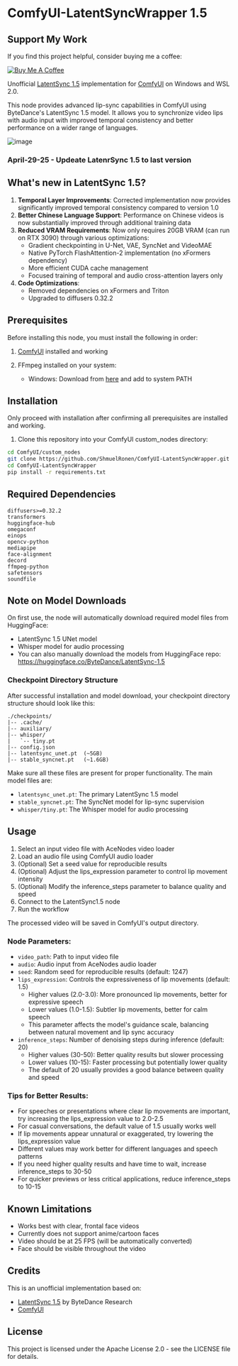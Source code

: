 # ComfyUI-LatentSyncWrapper 1.5

## Support My Work
If you find this project helpful, consider buying me a coffee:

[![Buy Me A Coffee](https://img.buymeacoffee.com/button-api/?text=Buy%20me%20a%20coffee&emoji=&slug=shmuelronen&button_colour=FFDD00&font_colour=000000&font_family=Cookie&outline_colour=000000&coffee_colour=ffffff)](https://buymeacoffee.com/shmuelronen)

Unofficial [LatentSync 1.5](https://github.com/bytedance/LatentSync) implementation for [ComfyUI](https://github.com/comfyanonymous/ComfyUI) on Windows and WSL 2.0.

This node provides advanced lip-sync capabilities in ComfyUI using ByteDance's LatentSync 1.5 model. It allows you to synchronize video lips with audio input with improved temporal consistency and better performance on a wider range of languages.

![image](https://github.com/user-attachments/assets/85e4dafe-2adf-4994-9440-8a435a5ea6d8)

### April-29-25 - Updeate LatenrSync 1.5 to last version
## What's new in LatentSync 1.5?

1. **Temporal Layer Improvements**: Corrected implementation now provides significantly improved temporal consistency compared to version 1.0
2. **Better Chinese Language Support**: Performance on Chinese videos is now substantially improved through additional training data
3. **Reduced VRAM Requirements**: Now only requires 20GB VRAM (can run on RTX 3090) through various optimizations:
   - Gradient checkpointing in U-Net, VAE, SyncNet and VideoMAE
   - Native PyTorch FlashAttention-2 implementation (no xFormers dependency)
   - More efficient CUDA cache management
   - Focused training of temporal and audio cross-attention layers only
4. **Code Optimizations**:
   - Removed dependencies on xFormers and Triton
   - Upgraded to diffusers 0.32.2

## Prerequisites

Before installing this node, you must install the following in order:

1. [ComfyUI](https://github.com/comfyanonymous/ComfyUI) installed and working

2. FFmpeg installed on your system:
   - Windows: Download from [here](https://github.com/BtbN/FFmpeg-Builds/releases) and add to system PATH

## Installation

Only proceed with installation after confirming all prerequisites are installed and working.

1. Clone this repository into your ComfyUI custom_nodes directory:
```bash
cd ComfyUI/custom_nodes
git clone https://github.com/ShmuelRonen/ComfyUI-LatentSyncWrapper.git
cd ComfyUI-LatentSyncWrapper
pip install -r requirements.txt
```

## Required Dependencies
```
diffusers>=0.32.2
transformers
huggingface-hub
omegaconf
einops
opencv-python
mediapipe
face-alignment
decord
ffmpeg-python
safetensors
soundfile
```

## Note on Model Downloads

On first use, the node will automatically download required model files from HuggingFace:
- LatentSync 1.5 UNet model
- Whisper model for audio processing
- You can also manually download the models from HuggingFace repo: https://huggingface.co/ByteDance/LatentSync-1.5

### Checkpoint Directory Structure

After successful installation and model download, your checkpoint directory structure should look like this:

```
./checkpoints/
|-- .cache/
|-- auxiliary/
|-- whisper/
|   `-- tiny.pt
|-- config.json
|-- latentsync_unet.pt  (~5GB)
|-- stable_syncnet.pt   (~1.6GB)
```

Make sure all these files are present for proper functionality. The main model files are:
- `latentsync_unet.pt`: The primary LatentSync 1.5 model
- `stable_syncnet.pt`: The SyncNet model for lip-sync supervision
- `whisper/tiny.pt`: The Whisper model for audio processing

## Usage

1. Select an input video file with AceNodes video loader
2. Load an audio file using ComfyUI audio loader
3. (Optional) Set a seed value for reproducible results
4. (Optional) Adjust the lips_expression parameter to control lip movement intensity
5. (Optional) Modify the inference_steps parameter to balance quality and speed
6. Connect to the LatentSync1.5 node
7. Run the workflow

The processed video will be saved in ComfyUI's output directory.

### Node Parameters:
- `video_path`: Path to input video file
- `audio`: Audio input from AceNodes audio loader
- `seed`: Random seed for reproducible results (default: 1247)
- `lips_expression`: Controls the expressiveness of lip movements (default: 1.5)
  - Higher values (2.0-3.0): More pronounced lip movements, better for expressive speech
  - Lower values (1.0-1.5): Subtler lip movements, better for calm speech
  - This parameter affects the model's guidance scale, balancing between natural movement and lip sync accuracy
- `inference_steps`: Number of denoising steps during inference (default: 20)
  - Higher values (30-50): Better quality results but slower processing
  - Lower values (10-15): Faster processing but potentially lower quality
  - The default of 20 usually provides a good balance between quality and speed

### Tips for Better Results:
- For speeches or presentations where clear lip movements are important, try increasing the lips_expression value to 2.0-2.5
- For casual conversations, the default value of 1.5 usually works well
- If lip movements appear unnatural or exaggerated, try lowering the lips_expression value
- Different values may work better for different languages and speech patterns
- If you need higher quality results and have time to wait, increase inference_steps to 30-50
- For quicker previews or less critical applications, reduce inference_steps to 10-15


## Known Limitations

- Works best with clear, frontal face videos
- Currently does not support anime/cartoon faces
- Video should be at 25 FPS (will be automatically converted)
- Face should be visible throughout the video

## Credits

This is an unofficial implementation based on:
- [LatentSync 1.5](https://github.com/bytedance/LatentSync) by ByteDance Research
- [ComfyUI](https://github.com/comfyanonymous/ComfyUI)

## License

This project is licensed under the Apache License 2.0 - see the LICENSE file for details.
